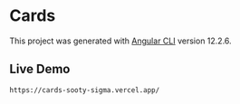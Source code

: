 # Cards

This project was generated with [Angular CLI](https://github.com/angular/angular-cli) version 12.2.6.

## Live Demo

`https://cards-sooty-sigma.vercel.app/`
